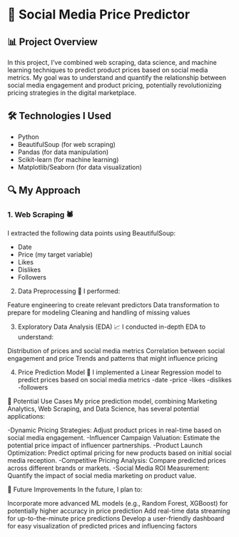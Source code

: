 # 🚀 Social Media Price Predictor

## 📊 Project Overview

In this project, I've combined web scraping, data science, and machine learning techniques to predict product prices based on social media metrics. My goal was to understand and quantify the relationship between social media engagement and product pricing, potentially revolutionizing pricing strategies in the digital marketplace.

## 🛠️ Technologies I Used

- Python
- BeautifulSoup (for web scraping)
- Pandas (for data manipulation)
- Scikit-learn (for machine learning)
- Matplotlib/Seaborn (for data visualization)

## 🔍 My Approach

### 1. Web Scraping 🕷️

I extracted the following data points using BeautifulSoup:
- Date
- Price (my target variable)
- Likes
- Dislikes
- Followers


2. Data Preprocessing 🧹
I performed:

Feature engineering to create relevant predictors
Data transformation to prepare for modeling
Cleaning and handling of missing values

3. Exploratory Data Analysis (EDA) 📈
I conducted in-depth EDA to understand:

Distribution of prices and social media metrics
Correlation between social engagement and price
Trends and patterns that might influence pricing

4. Price Prediction Model 🤖
I implemented a Linear Regression model to predict prices based on social media metrics
-date 
-price 
-likes 
-dislikes
-followers


🌟 Potential Use Cases
My price prediction model, combining Marketing Analytics, Web Scraping, and Data Science, has several potential applications:

-Dynamic Pricing Strategies: Adjust product prices in real-time based on social media engagement.
-Influencer Campaign Valuation: Estimate the potential price impact of influencer partnerships.
-Product Launch Optimization: Predict optimal pricing for new products based on initial social media reception.
-Competitive Pricing Analysis: Compare predicted prices across different brands or markets.
-Social Media ROI Measurement: Quantify the impact of social media marketing on product value.

🚀 Future Improvements
In the future, I plan to:

Incorporate more advanced ML models (e.g., Random Forest, XGBoost) for potentially higher accuracy in price prediction
Add real-time data streaming for up-to-the-minute price predictions
Develop a user-friendly dashboard for easy visualization of predicted prices and influencing factors
